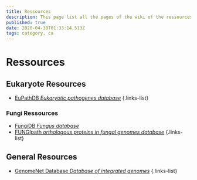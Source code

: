 ```yaml
---
title: Ressources
description: This page list all the pages of the wiki of the ressources
published: true
date: 2020-04-30T01:33:14.513Z
tags: category, ca
---
```


# Ressources

## Eukaryote Resources

- [EuPathDB *Eukaryotic pathogenes database*](https://vdclab-wiki.herokuapp.com/databases/data-integration/EuPathDB/)
{.links-list}

### Fungi Ressources

- [FungiDB *Fungus database*](https://vdclab-wiki.herokuapp.com/databases/data-integration/FungiDB/)
- [FUNGIpath *orthologous proteins in fungal genomes database*](https://vdclab-wiki.herokuapp.com/databases/data-integration/FUNGIpath/)
{.links-list}

## General Resources

- [GenomeNet Database *Database of integrated genomes*](https://vdclab-wiki.herokuapp.com/databases/data-integration/genomenet/)
{.links-list}
